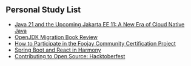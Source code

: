 ## Personal Study List
<!-- BLOG-POST-LIST:START -->
- [Java 21 and the Upcoming Jakarta EE 11: A New Era of Cloud Native Java](https://foojay.io/today/java-21-and-the-upcoming-jakarta-ee-11-a-new-era-of-cloud-native-java/)
- [OpenJDK Migration Book Review](https://foojay.io/today/openjdk-migration-book-review/)
- [How to Participate in the Foojay Community Certification Project](https://foojay.io/today/how-to-participate-in-the-foojay-community-certification-project/)
- [Spring Boot and React in Harmony](https://foojay.io/today/spring-boot-and-react-in-harmony/)
- [Contributing to Open Source: Hacktoberfest](https://foojay.io/today/contributing-to-open-source-hacktoberfest/)
<!-- BLOG-POST-LIST:END -->  
